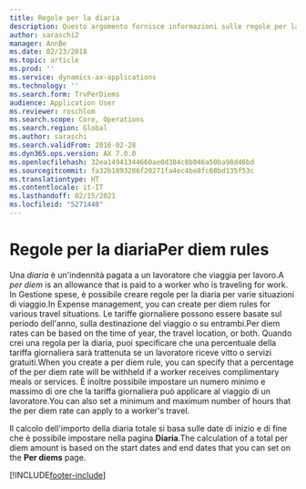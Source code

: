 ```yaml
---
title: Regole per la diaria
description: Questo argomento fornisce informazioni sulle regole per la diaria.
author: saraschi2
manager: AnnBe
ms.date: 02/23/2018
ms.topic: article
ms.prod: ''
ms.service: dynamics-ax-applications
ms.technology: ''
ms.search.form: TrvPerDiems
audience: Application User
ms.reviewer: roschlom
ms.search.scope: Core, Operations
ms.search.region: Global
ms.author: saraschi
ms.search.validFrom: 2016-02-28
ms.dyn365.ops.version: AX 7.0.0
ms.openlocfilehash: 32ea14941344660ae0d384c8b046a50ba98d46bd
ms.sourcegitcommit: fa32b1893286f20271fa4ec4be8fc68bd135f53c
ms.translationtype: HT
ms.contentlocale: it-IT
ms.lasthandoff: 02/15/2021
ms.locfileid: "5271448"
---
```

# <a name="per-diem-rules"></a><span data-ttu-id="ed0ac-103">Regole per la diaria</span><span class="sxs-lookup"><span data-stu-id="ed0ac-103">Per diem rules</span></span>

<span data-ttu-id="ed0ac-104">Una *diaria* è un'indennità pagata a un lavoratore che viaggia per lavoro.</span><span class="sxs-lookup"><span data-stu-id="ed0ac-104">A *per diem* is an allowance that is paid to a worker who is traveling for work.</span></span> <span data-ttu-id="ed0ac-105">In Gestione spese, è possibile creare regole per la diaria per varie situazioni di viaggio.</span><span class="sxs-lookup"><span data-stu-id="ed0ac-105">In Expense management, you can create per diem rules for various travel situations.</span></span> <span data-ttu-id="ed0ac-106">Le tariffe giornaliere possono essere basate sul periodo dell'anno, sulla destinazione del viaggio o su entrambi.</span><span class="sxs-lookup"><span data-stu-id="ed0ac-106">Per diem rates can be based on the time of year, the travel location, or both.</span></span> <span data-ttu-id="ed0ac-107">Quando crei una regola per la diaria, puoi specificare che una percentuale della tariffa giornaliera sarà trattenuta se un lavoratore riceve vitto o servizi gratuiti.</span><span class="sxs-lookup"><span data-stu-id="ed0ac-107">When you create a per diem rule, you can specify that a percentage of the per diem rate will be withheld if a worker receives complimentary meals or services.</span></span> <span data-ttu-id="ed0ac-108">È inoltre possibile impostare un numero minimo e massimo di ore che la tariffa giornaliera può applicare al viaggio di un lavoratore.</span><span class="sxs-lookup"><span data-stu-id="ed0ac-108">You can also set a minimum and maximum number of hours that the per diem rate can apply to a worker's travel.</span></span>

<span data-ttu-id="ed0ac-109">Il calcolo dell'importo della diaria totale si basa sulle date di inizio e di fine che è possibile impostare nella pagina **Diaria**.</span><span class="sxs-lookup"><span data-stu-id="ed0ac-109">The calculation of a total per diem amount is based on the start dates and end dates that you can set on the **Per diems** page.</span></span>


[!INCLUDE[footer-include](../includes/footer-banner.md)]